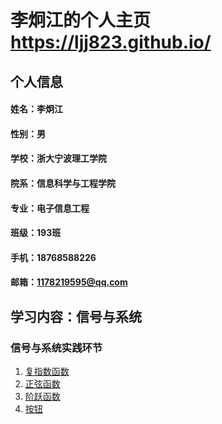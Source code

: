 # 李炯江的个人主页 https://ljj823.github.io/

## 个人信息
#### 姓名：李炯江
#### 性别：男
#### 学校：浙大宁波理工学院
#### 院系：信息科学与工程学院
#### 专业：电子信息工程
#### 班级：193班
#### 手机：18768588226
#### 邮箱：1178219595@qq.com

## 学习内容：信号与系统
### 信号与系统实践环节
1. <a href="https://github.com/LJJ823/10-16/tree/master/%E5%A4%8D%E6%8C%87%E6%95%B0%E5%87%BD%E6%95%B0.py">复指数函数</a>
2. <a href="https://github.com/LJJ823/10-16/tree/master/%E6%AD%A3%E5%BC%A6%E5%87%BD%E6%95%B0.py">正弦函数</a>
3. <a href="/https://github.com/LJJ823/10-16/tree/master/%E9%98%B6%E8%B7%83%E5%87%BD%E6%95%B0.py">阶跃函数</a>
4. <a href="/https://github.com/LJJ823/10-16/blob/master/%E6%8C%89%E9%92%AE.py">按钮</a>
